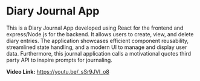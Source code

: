 # Diary Journal App


This is a Diary Journal App developed using React for the frontend and express/Node.js for the backend. It allows users to create, view, and delete diary entries. The application showcases efficient component reusability, streamlined state handling, and a modern UI to manage and display user data. Furthermore, this journal application calls a motivational quotes third party API to inspire prompts for journaling.

**Video Link:** https://youtu.be/_sSr9JVI_o8
